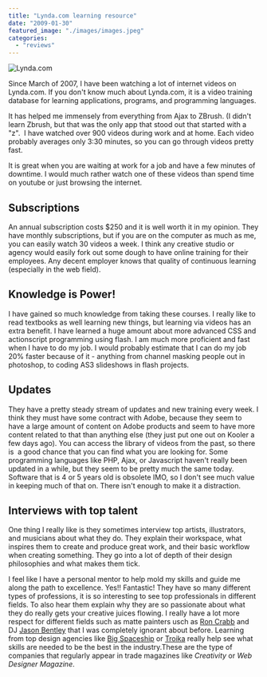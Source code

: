 ```yaml
---
title: "Lynda.com learning resource"
date: "2009-01-30"
featured_image: "./images/images.jpeg"
categories: 
  - "reviews"
---
```


![](./images/images.jpeg "Lynda.com")

Since March of 2007, I have been watching a lot of internet videos on Lynda.com. If you don't know much about Lynda.com, it is a video training database for learning applications, programs, and programming languages.

It has helped me immensely from everything from Ajax to ZBrush. (I didn't learn Zbrush, but that was the only app that stood out that started with a "z".  I have watched over 900 videos during work and at home. Each video probably averages only 3:30 minutes, so you can go through videos pretty fast.

It is great when you are waiting at work for a job and have a few minutes of downtime. I would much rather watch one of these videos than spend time on youtube or just browsing the internet.

## Subscriptions

An annual subscription costs $250 and it is well worth it in my opinion. They have monthly subscriptions, but if you are on the computer as much as me, you can easily watch 30 videos a week. I think any creative studio or agency would easily fork out some dough to have online training for their employees. Any decent employer knows that quality of continuous learning (especially in the web field).

## Knowledge is Power!

I have gained so much knowledge from taking these courses. I really like to read textbooks as well learning new things, but learning via videos has an extra benefit. I have learned a huge amount about more advanced CSS and actionscript programming using flash. I am much more proficient and fast when I have to do my job. I would probably estimate that I can do my job 20% faster because of it - anything from channel masking people out in photoshop, to coding AS3 slideshows in flash projects.

## Updates

They have a pretty steady stream of updates and new training every week. I think they must have some contract with Adobe, because they seem to have a large amount of content on Adobe products and seem to have more content related to that than anything else (they just put one out on Kooler a few days ago). You can access the library of videos from the past, so there is  a good chance that you can find what you are looking for. Some programming languages like PHP, Ajax, or Javascript haven't really been updated in a while, but they seem to be pretty much the same today. Software that is 4 or 5 years old is obsolete IMO, so I don't see much value in keeping much of that on. There isn't enough to make it a distraction.

## Interviews with top talent

One thing I really like is they sometimes interview top artists, illustrators, and musicians about what they do. They explain their workspace, what inspires them to create and produce great work, and their basic workflow when creating something. They go into a lot of depth of their design philosophies and what makes them tick.

I feel like I have a personal mentor to help mold my skills and guide me along the path to excellence. Yes!! Fantastic! They have so many different types of professions, it is so interesting to see top professionals in different fields. To also hear them explain why they are so passionate about what they do really gets your creative juices flowing. I really have a lot more respect for different fields such as matte painters usch as [Ron Crabb](http://www.crabbdigital.com/) and DJ [Jason Bentley](http://jasonbentley.org/) that I was completely ignorant about before. Learning from top design agencies like [Big Spaceship](http://www.bigspaceship.com/) or [Troika](http://www.troika.tv/) really help see what skills are needed to be the best in the industry.These are the type of companies that regularly appear in trade magazines like _Creativity_ or _Web Designer Magazine_.
